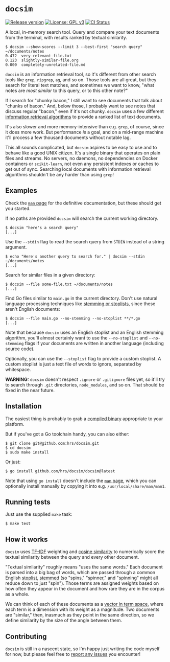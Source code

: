 # `docsim`

[![Release version](https://img.shields.io/github/v/release/hrs/docsim)](https://github.com/hrs/docsim/releases/latest)
[![License: GPL v3](https://img.shields.io/badge/License-GPL%20v3-blue.svg)](https://www.gnu.org/licenses/gpl-3.0)
[![CI Status](https://github.com/hrs/docsim/actions/workflows/test.yml/badge.svg?branch=main)](https://github.com/hrs/docsim/actions/workflows/test.yml)

A local, in-memory search tool. Query and compare your text documents from the
terminal, with results ranked by textual similarity.

``` console
$ docsim --show-scores --limit 3 --best-first "search query" ~/documents/notes
0.472  very-relevant-file.txt
0.123  slightly-similar-file.org
0.000  completely-unrelated-file.md
```

`docsim` is an information retrieval tool, so it's different from other search
tools like `grep`, `ripgrep`, `ag`, and so on. Those tools are all great, but
they search for literal text matches, and sometimes we want to know, "what notes
are *most similar* to this query, or to this other note?"

If I search for "chunky bacon," I still want to see documents that talk about
"chunks of bacon." And, below those, I probably want to see notes that discuss
regular "bacon," even if it's not chunky. `docsim` uses a few different
[information retrieval algorithms][] to provide a ranked list of text documents.

[information retrieval algorithms]: #how-it-works

It's also slower and more memory-intensive than e.g. `grep`, of course, since it
does more work. But performance *is* a goal, and on a mid-range machine it'll
process a few thousand documents without notable lag.

This all sounds complicated, but `docsim` aspires to be easy to use and to
behave like a good UNIX citizen. It's a single binary that operates on plain
files and streams. No servers, no daemons, no dependencies on Docker containers
or `scikit-learn`, not even any persistent indexes or caches to get out of sync.
Searching local documents with information retrieval algorithms shouldn't be any
harder than using `grep`!

## Examples

Check the [`man` page][] for the definitive documentation, but these should get
you started.

[`man` page]: ./man/docsim.1

If no paths are provided `docsim` will search the current working directory.

``` console
$ docsim "here's a search query"
[...]
```

Use the `--stdin` flag to read the search query from `STDIN` instead of a string
argument.

``` console
$ echo "Here's another query to search for." | docsim --stdin ~/documents/notes
[...]
```

Search for similar files in a given directory:

``` console
$ docsim --file some-file.txt ~/documents/notes
[...]
```

Find Go files similar to `main.go` in the current directory. Don't use natural
language processing techniques like [stemming or stoplists][], since these
aren't English documents:

[stemming or stoplists]: #how-it-works

``` console
$ docsim --file main.go --no-stemming --no-stoplist **/*.go
[...]
```

Note that because `docsim` uses an English stoplist and an English stemming
algorithm, you'll almost certainly want to use the `--no-stoplist` and
`--no-stemming` flags if your documents are written in another language
(including source code).

Optionally, you can use the `--stoplist` flag to provide a custom stoplist. A
custom stoplist is just a text file of words to ignore, separated by whitespace.

**WARNING:** `docsim` doesn't respect `.ignore` or `.gitignore` files yet, so
it'll try to search through `.git` directories, `node_modules`, and so on. That
should be fixed in the near future.

## Installation

The easiest thing is probably to grab a [compiled binary][] appropriate to your
platform.

[compiled binary]: https://github.com/hrs/docsim/releases/latest

But if you've got a Go toolchain handy, you can also either:

``` console
$ git clone git@github.com:hrs/docsim.git
$ cd docsim
$ sudo make install
```

Or just:

``` console
$ go install github.com/hrs/docsim/docsim@latest
```

Note that using `go install` doesn't include the [`man` page][], which you can
optionally install manually by copying it into e.g. `/usr/local/share/man/man1`.

[`man` page]: ./man/docsim.1

## Running tests

Just use the supplied `make` task:

``` console
$ make test
```

## How it works

`docsim` uses [TF-IDF][] weighting and [cosine similarity][] to numerically
score the textual similarity between the query and every other document.

[TF-IDF]: https://en.wikipedia.org/wiki/Tf%E2%80%93idf
[cosine similarity]: https://en.wikipedia.org/wiki/Vector_space_model#Applications

"Textual similarity" roughly means "uses the same words." Each document is
parsed into a big bag of words, which are passed through a common English
[stoplist][], [stemmed][] (so "spins," "spinner," and "spinning" might all
reduce down to just "spin"). Those terms are assigned weights based on how often
they appear in the document and how rare they are in the corpus as a whole.

[stoplist]: https://en.wikipedia.org/wiki/Stop_word
[stemmed]: https://en.wikipedia.org/wiki/Stemming

We can think of each of these documents as a [vector in term space][], where
each term is a dimension with its weight as a magnitude. Two documents are
"similar," then, inasmuch as they point in the same direction, so we define
similarity by the size of the angle between them.

[vector in term space]: https://en.wikipedia.org/wiki/Vector_space_model

## Contributing

`docsim` is still in a nascent state, so I'm happy just writing the code myself
for now, but please feel free to [report any issues][] you encounter!

[report any issues]: https://github.com/hrs/docsim/issues
